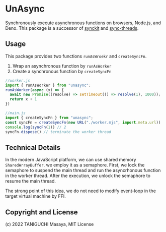 # UnAsync

Synchronously execute asynchronous functions on browsers, Node.js, and Deno.
This package is a successor of [synckit](https://npmjs.com/package/synckit) and [sync-threads](https://npmjs.com/package/sync-threads).

## Usage

This package provides two functions `runAsWroekr` and `createSyncFn`.

1. Wrap an asynchronous function by `runAsWorker`
2. Create a synchronous function by `createSyncFn`

```js
//worker.js
import { runAsWorker } from "unasync";
runAsWorker(async (x) => {
  await new Promise((resolve) => setTimeout(() => resolve(1), 1000));
  return x + 1
})
```

```js
//main.js
import { createSyncFn } from "unasync";
const syncFn = createSyncFn(new URL("./worker.mjs", import.meta.url))
console.log(syncFn(1)) // 2
syncFn.dispose() // terminate the worker thread
```

## Technical Details

In the modern JavaScript platform, we can use shared memory `SharedArrayBuffer`.
we employ it as a semaphore. First, we lock the semaphore to suspend the main thread 
and run the asyncrhonous function in the worker thread.
After the execution, we unlock the semaphore to resume the main thread.

The strong point of this idea, we do not need to modify event-loop in the target virtual machine by FFI.

## Copyright and License

(c) 2022 TANIGUCHI Masaya, MIT License
